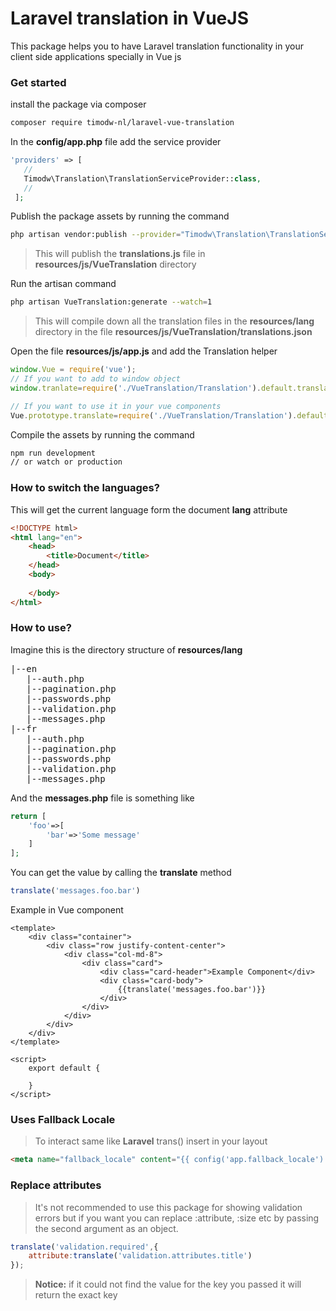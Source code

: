 # Laravel translation in VueJS
This package helps you to have Laravel translation functionality in your client side applications specially in Vue js 
### Get started
 install the package via composer
 ```bash
 composer require timodw-nl/laravel-vue-translation
 ```
 In the **config/app.php** file add the service provider
 ```php
'providers' => [
    //
    Timodw\Translation\TranslationServiceProvider::class,
    //
  ];
 ```
 Publish the package assets by running the command
 ```bash
 php artisan vendor:publish --provider="Timodw\Translation\TranslationServiceProvider"
 ```
 > This will publish the **translations.js** file in **resources/js/VueTranslation** directory  
 
 Run the artisan command
 ```bash
 php artisan VueTranslation:generate --watch=1
 ```
  > This will compile down all the translation files in the **resources/lang** directory in the file **resources/js/VueTranslation/translations.json** 
 
 Open the file **resources/js/app.js** and add the Translation helper
 ```js
window.Vue = require('vue');
// If you want to add to window object
window.tranlate=require('./VueTranslation/Translation').default.translate;

// If you want to use it in your vue components
Vue.prototype.translate=require('./VueTranslation/Translation').default.translate;
```  
Compile the assets by running the command
```bash
npm run development
// or watch or production
```

### How to switch the languages?
This will get the current language form the document **lang** attribute
```html
<!DOCTYPE html>
<html lang="en">
    <head>
        <title>Document</title>
    </head>
    <body>
    
    </body>
</html>
```
### How to use?
Imagine this is the directory structure of **resources/lang** 
<pre>
|--en
   |--auth.php
   |--pagination.php
   |--passwords.php
   |--validation.php
   |--messages.php
|--fr
   |--auth.php
   |--pagination.php
   |--passwords.php
   |--validation.php
   |--messages.php  
</pre>
And the **messages.php** file is something like
```php
return [
    'foo'=>[
        'bar'=>'Some message'
    ]
];
```
You can get the value by calling the **translate** method
```js
translate('messages.foo.bar')
```
Example in Vue component
```vue
<template>
    <div class="container">
        <div class="row justify-content-center">
            <div class="col-md-8">
                <div class="card">
                    <div class="card-header">Example Component</div>
                    <div class="card-body">
                        {{translate('messages.foo.bar')}}
                    </div>
                </div>
            </div>
        </div>
    </div>
</template>

<script>
    export default {
      
    }
</script>
```
### Uses Fallback Locale
> To interact same like **Laravel**   trans() insert in your layout 
```html
<meta name="fallback_locale" content="{{ config('app.fallback_locale') }}">
```

### Replace attributes
> It's not recommended to use this package for showing validation errors but if you want you can replace :attribute, :size
etc by passing the second argument as an object.
```js
translate('validation.required',{
    attribute:translate('validation.attributes.title')
});
```
> **Notice:** if it could not find the value for the key you passed it will return the exact key
 
